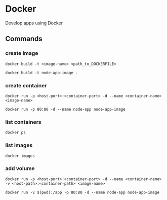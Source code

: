 # Docker
Develop apps using Docker

## Commands

### create image
```
docker build -t <image-name> <path_to_DOCKERFILE>

docker build -t node-app-image .
```

### create container
```
docker run -p <host-port>:<container-port> -d --name <container-name> <image-name>

docker run -p 80:80 -d --name node-app node-app-image
```

### list containers
```
docker ps
```

### list images
```
docker images
```

### add volume
```
docker run -p <host-port>:<container-port> -d --name <container-name> -v <host-path>:<container-path> <image-name>

docker run -v $(pwd):/app -p 80:80 -d --name node-app node-app-image
```

